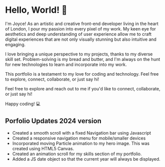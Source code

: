 # Hello, World! 👋

I'm Joyce! As an artistic and creative front-end developer living in the heart of London, I pour my passion into every pixel of my work. My keen eye for aesthetics and deep understanding of user experience allow me to craft digital experiences that are not only visually stunning but also intuitive and engaging.

I love bringing a unique perspective to my projects, thanks to my diverse skill set. Problem-solving is my bread and butter, and I'm always on the hunt for new technologies to learn and incorporate into my work.

This portfolio is a testament to my love for coding and technology. Feel free to explore, connect, collaborate, or just say hi!

Feel free to explore and reach out to me if you'd like to connect, collaborate, or just say hi!

Happy coding! 💻

## Porfolio Updates 2024 version

- Created a smooth scroll with a fixed Navigation bar using Javascript
- Created a responsive navigation menu for mobile/smaller devices
- Incorporated moving Particle animation to my hero image. This was created using HTML5 Canvas.
- Created an animation scroll for my skills section of my portfolio.
- Added a JS date object so that the current year will always be displayed.
